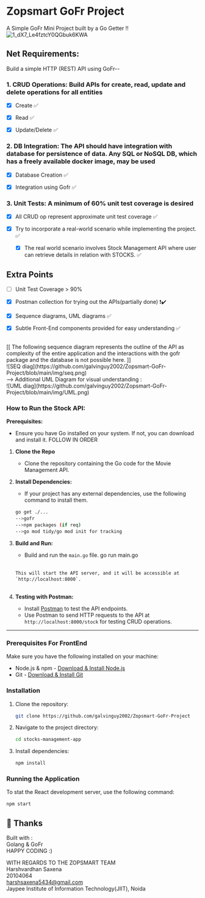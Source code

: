 # Zopsmart GoFr Project
 A Simple GoFr Mini Project built by a Go Getter !! ![1_dX7_Le4fztcY0QGbuk6KWA](https://github.com/galvinguy2002/Zopsmart-GoFr-Project/assets/119154626/8f2ec3d7-e5b2-4bfd-a119-ea370324247a)


 ## Net Requirements:
Build a simple HTTP (REST) API using GoFr--
### 1. CRUD Operations: Build APIs for create, read, update and delete operations for all entities
  - [x] Create :white_check_mark:
        
  - [x] Read :white_check_mark:
        
  - [x] Update/Delete :white_check_mark:
  

### 2. DB Integration: The API should have integration with database for persistence of data. Any SQL or NoSQL DB, which has a freely available docker image, may be used
  - [x] Database Creation :white_check_mark:
        
  - [x] Integration using Gofr :white_check_mark:
  

### 3. Unit Tests: A minimum of 60% unit test coverage is desired
- [x] All CRUD op represent approximate unit test coverage :white_check_mark:

- [x] Try to incorporate a real-world scenario while implementing the project. :white_check_mark:
      
    - [x] The real world scenario involves Stock Management API where user can retrieve details in relation with STOCKS. :white_check_mark:
## Extra Points

- [ ] Unit Test Coverage > 90%
      
- [x] Postman collection for trying out the APIs(partially done) :heavy_exclamation_mark::heavy_check_mark:
      
- [x] Sequence diagrams, UML diagrams :white_check_mark:

- [x] Subtle Front-End components provided for easy understanding :white_check_mark:
 <br>
[[ The following sequence diagram represents the outline of the API as complexity of the entire application and the interactions with the gofr package and the database is not possible here. ]] <br>
![SEQ diag](https://github.com/galvinguy2002/Zopsmart-GoFr-Project/blob/main/img/seq.png)

 <br>
--> Additional UML Diagram for visual understanding : <br>
![UML diag](https://github.com/galvinguy2002/Zopsmart-GoFr-Project/blob/main/img/UML.png)

### How to Run the Stock API:

**Prerequisites:**
- Ensure you have Go installed on your system. If not, you can download and install it.
FOLLOW IN ORDER
1. **Clone the Repo**
   - Clone the repository containing the Go code for the Movie Management API.

2. **Install Dependencies:**
   - If your project has any external dependencies, use the following command to install them.
   ```bash
   go get ./...
   -->gofr
   -->npm packages (if req)
   -->go mod tidy/go mod init for tracking
   ```
   
3. **Build and Run:**
   - Build and run the `main.go` file.
  go run main.go
   ```
   
   This will start the API server, and it will be accessible at `http://localhost:8000`.


6. **Testing with Postman:**
   - Install [Postman](https://www.postman.com/) to test the API endpoints.
   - Use Postman to send HTTP requests to the API at `http://localhost:8000/stock` for testing CRUD operations.

----------------------------------------------------------------------------------------------------------------------------------------------
### Prerequisites For FrontEnd
Make sure you have the following installed on your machine:
- Node.js & npm - [Download & Install Node.js](https://nodejs.org/)
- Git - [Download & Install Git](https://git-scm.com/)
### Installation
1. Clone the repository:

    ```bash
    git clone https://github.com/galvinguy2002/Zopsmart-GoFr-Project
    ```

2. Navigate to the project directory:

    ```bash
    cd stocks-management-app
    ```
3. Install dependencies:

    ```bash
    npm install
    ```
### Running the Application
To stat the React development server, use the following command:

```bash
npm start
 ```

## 🎉 Thanks

Built with : <br>
Golang & GoFr <br>
HAPPY CODING :) <br>

WITH REGARDS TO THE ZOPSMART TEAM <br>
Harshvardhan Saxena <br>
20104064 <br>
harshsaxena5434@gmail.com <br>
Jaypee Institute of Information Technology(JIIT), Noida
